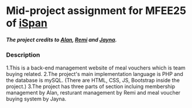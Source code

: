 
# Mid-project assignment for MFEE25 of [iSpan](https://www.ispan.com.tw/)
##### The project credits to [Alan](https://github.com/AlanCYL), [Remi](https://github.com/remi06vera) and [Jayna](https://github.com/jayna922).

### Description
1.This is a back-end management website of meal vouchers which is team buying related.
2.The project's main implementation language is PHP and the database is mySQL. (There are HTML, CSS, JS, Bootstrap inside the project.)
3.The project has three parts of section incluing membership management by Alan, resturant management by Remi and meal voucher buying system by Jayna.


